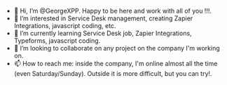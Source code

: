 - 👋 Hi, I’m @GeorgeXPP. Happy to be here and work with all of you !!!.
- 👀 I’m interested in Service Desk management, creating Zapier Integrations, javascript coding, etc.
- 🌱 I’m currently learning Service Desk job, Zapier Integrations, Typeforms, javascript coding.
- 💞️ I’m looking to collaborate on any project on the company I'm working on.
- 📫 How to reach me: inside the company, I'm online almost all the time (even Saturday/Sunday). Outside it is more difficult, but you can try!.

<!---
GeorgeXPP/GeorgeXPP is a ✨ special ✨ repository because its `README.md` (this file) appears on your GitHub profile.
You can click the Preview link to take a look at your changes.
--->
